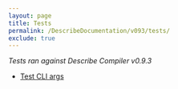 ```yaml
---
layout: page
title: Tests
permalink: /DescribeDocumentation/v093/tests/
exclude: true
---
```

_Tests ran against Describe Compiler v0.9.3_

* [Test CLI args](/DescribeDocumentation/v093/tests/test-1)
